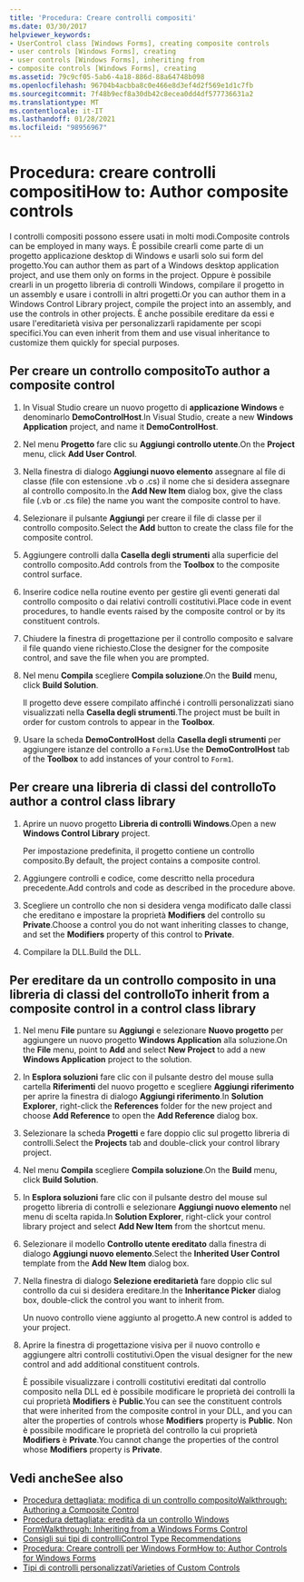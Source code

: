 ```yaml
---
title: 'Procedura: Creare controlli compositi'
ms.date: 03/30/2017
helpviewer_keywords:
- UserControl class [Windows Forms], creating composite controls
- user controls [Windows Forms], creating
- user controls [Windows Forms], inheriting from
- composite controls [Windows Forms], creating
ms.assetid: 79c9cf05-5ab6-4a18-886d-88a64748b098
ms.openlocfilehash: 96704b4acbba8c0e466e8d3ef4d2f569e1d1c7fb
ms.sourcegitcommit: 7f48b9ecf8a30db42c8ecea0dd4df577736631a2
ms.translationtype: MT
ms.contentlocale: it-IT
ms.lasthandoff: 01/28/2021
ms.locfileid: "98956967"
---
```

# <a name="how-to-author-composite-controls"></a><span data-ttu-id="13740-102">Procedura: creare controlli compositi</span><span class="sxs-lookup"><span data-stu-id="13740-102">How to: Author composite controls</span></span>

<span data-ttu-id="13740-103">I controlli compositi possono essere usati in molti modi.</span><span class="sxs-lookup"><span data-stu-id="13740-103">Composite controls can be employed in many ways.</span></span> <span data-ttu-id="13740-104">È possibile crearli come parte di un progetto applicazione desktop di Windows e usarli solo sui form del progetto.</span><span class="sxs-lookup"><span data-stu-id="13740-104">You can author them as part of a Windows desktop application project, and use them only on forms in the project.</span></span> <span data-ttu-id="13740-105">Oppure è possibile crearli in un progetto libreria di controlli Windows, compilare il progetto in un assembly e usare i controlli in altri progetti.</span><span class="sxs-lookup"><span data-stu-id="13740-105">Or you can author them in a Windows Control Library project, compile the project into an assembly, and use the controls in other projects.</span></span> <span data-ttu-id="13740-106">È anche possibile ereditare da essi e usare l'ereditarietà visiva per personalizzarli rapidamente per scopi specifici.</span><span class="sxs-lookup"><span data-stu-id="13740-106">You can even inherit from them and use visual inheritance to customize them quickly for special purposes.</span></span>

## <a name="to-author-a-composite-control"></a><span data-ttu-id="13740-107">Per creare un controllo composito</span><span class="sxs-lookup"><span data-stu-id="13740-107">To author a composite control</span></span>

1. <span data-ttu-id="13740-108">In Visual Studio creare un nuovo progetto di **applicazione Windows** e denominarlo **DemoControlHost**.</span><span class="sxs-lookup"><span data-stu-id="13740-108">In Visual Studio, create a new **Windows Application** project, and name it **DemoControlHost**.</span></span>

2. <span data-ttu-id="13740-109">Nel menu **Progetto** fare clic su **Aggiungi controllo utente**.</span><span class="sxs-lookup"><span data-stu-id="13740-109">On the **Project** menu, click **Add User Control**.</span></span>

3. <span data-ttu-id="13740-110">Nella finestra di dialogo **Aggiungi nuovo elemento** assegnare al file di classe (file con estensione .vb o .cs) il nome che si desidera assegnare al controllo composito.</span><span class="sxs-lookup"><span data-stu-id="13740-110">In the **Add New Item** dialog box, give the class file (.vb or .cs file) the name you want the composite control to have.</span></span>

4. <span data-ttu-id="13740-111">Selezionare il pulsante **Aggiungi** per creare il file di classe per il controllo composito.</span><span class="sxs-lookup"><span data-stu-id="13740-111">Select the **Add** button to create the class file for the composite control.</span></span>

5. <span data-ttu-id="13740-112">Aggiungere controlli dalla **Casella degli strumenti** alla superficie del controllo composito.</span><span class="sxs-lookup"><span data-stu-id="13740-112">Add controls from the **Toolbox** to the composite control surface.</span></span>

6. <span data-ttu-id="13740-113">Inserire codice nella routine evento per gestire gli eventi generati dal controllo composito o dai relativi controlli costitutivi.</span><span class="sxs-lookup"><span data-stu-id="13740-113">Place code in event procedures, to handle events raised by the composite control or by its constituent controls.</span></span>

7. <span data-ttu-id="13740-114">Chiudere la finestra di progettazione per il controllo composito e salvare il file quando viene richiesto.</span><span class="sxs-lookup"><span data-stu-id="13740-114">Close the designer for the composite control, and save the file when you are prompted.</span></span>

8. <span data-ttu-id="13740-115">Nel menu **Compila** scegliere **Compila soluzione**.</span><span class="sxs-lookup"><span data-stu-id="13740-115">On the **Build** menu, click **Build Solution**.</span></span>

     <span data-ttu-id="13740-116">Il progetto deve essere compilato affinché i controlli personalizzati siano visualizzati nella **Casella degli strumenti**.</span><span class="sxs-lookup"><span data-stu-id="13740-116">The project must be built in order for custom controls to appear in the **Toolbox**.</span></span>

9. <span data-ttu-id="13740-117">Usare la scheda **DemoControlHost** della **Casella degli strumenti** per aggiungere istanze del controllo a `Form1`.</span><span class="sxs-lookup"><span data-stu-id="13740-117">Use the **DemoControlHost** tab of the **Toolbox** to add instances of your control to `Form1`.</span></span>

## <a name="to-author-a-control-class-library"></a><span data-ttu-id="13740-118">Per creare una libreria di classi del controllo</span><span class="sxs-lookup"><span data-stu-id="13740-118">To author a control class library</span></span>

1. <span data-ttu-id="13740-119">Aprire un nuovo progetto **Libreria di controlli Windows**.</span><span class="sxs-lookup"><span data-stu-id="13740-119">Open a new **Windows Control Library** project.</span></span>

     <span data-ttu-id="13740-120">Per impostazione predefinita, il progetto contiene un controllo composito.</span><span class="sxs-lookup"><span data-stu-id="13740-120">By default, the project contains a composite control.</span></span>

2. <span data-ttu-id="13740-121">Aggiungere controlli e codice, come descritto nella procedura precedente.</span><span class="sxs-lookup"><span data-stu-id="13740-121">Add controls and code as described in the procedure above.</span></span>

3. <span data-ttu-id="13740-122">Scegliere un controllo che non si desidera venga modificato dalle classi che ereditano e impostare la proprietà **Modifiers** del controllo su **Private**.</span><span class="sxs-lookup"><span data-stu-id="13740-122">Choose a control you do not want inheriting classes to change, and set the **Modifiers** property of this control to **Private**.</span></span>

4. <span data-ttu-id="13740-123">Compilare la DLL.</span><span class="sxs-lookup"><span data-stu-id="13740-123">Build the DLL.</span></span>

## <a name="to-inherit-from-a-composite-control-in-a-control-class-library"></a><span data-ttu-id="13740-124">Per ereditare da un controllo composito in una libreria di classi del controllo</span><span class="sxs-lookup"><span data-stu-id="13740-124">To inherit from a composite control in a control class library</span></span>

1. <span data-ttu-id="13740-125">Nel menu **File** puntare su **Aggiungi** e selezionare **Nuovo progetto** per aggiungere un nuovo progetto **Windows Application** alla soluzione.</span><span class="sxs-lookup"><span data-stu-id="13740-125">On the **File** menu, point to **Add** and select **New Project** to add a new **Windows Application** project to the solution.</span></span>

2. <span data-ttu-id="13740-126">In **Esplora soluzioni** fare clic con il pulsante destro del mouse sulla cartella **Riferimenti** del nuovo progetto e scegliere **Aggiungi riferimento** per aprire la finestra di dialogo **Aggiungi riferimento**.</span><span class="sxs-lookup"><span data-stu-id="13740-126">In **Solution Explorer**, right-click the **References** folder for the new project and choose **Add Reference** to open the **Add Reference** dialog box.</span></span>

3. <span data-ttu-id="13740-127">Selezionare la scheda **Progetti** e fare doppio clic sul progetto libreria di controlli.</span><span class="sxs-lookup"><span data-stu-id="13740-127">Select the **Projects** tab and double-click your control library project.</span></span>

4. <span data-ttu-id="13740-128">Nel menu **Compila** scegliere **Compila soluzione**.</span><span class="sxs-lookup"><span data-stu-id="13740-128">On the **Build** menu, click **Build Solution**.</span></span>

5. <span data-ttu-id="13740-129">In **Esplora soluzioni** fare clic con il pulsante destro del mouse sul progetto libreria di controlli e selezionare **Aggiungi nuovo elemento** nel menu di scelta rapida.</span><span class="sxs-lookup"><span data-stu-id="13740-129">In **Solution Explorer**, right-click your control library project and select **Add New Item** from the shortcut menu.</span></span>

6. <span data-ttu-id="13740-130">Selezionare il modello **Controllo utente ereditato** dalla finestra di dialogo **Aggiungi nuovo elemento**.</span><span class="sxs-lookup"><span data-stu-id="13740-130">Select the **Inherited User Control** template from the **Add New Item** dialog box.</span></span>

7. <span data-ttu-id="13740-131">Nella finestra di dialogo **Selezione ereditarietà** fare doppio clic sul controllo da cui si desidera ereditare.</span><span class="sxs-lookup"><span data-stu-id="13740-131">In the **Inheritance Picker** dialog box, double-click the control you want to inherit from.</span></span>

     <span data-ttu-id="13740-132">Un nuovo controllo viene aggiunto al progetto.</span><span class="sxs-lookup"><span data-stu-id="13740-132">A new control is added to your project.</span></span>

8. <span data-ttu-id="13740-133">Aprire la finestra di progettazione visiva per il nuovo controllo e aggiungere altri controlli costitutivi.</span><span class="sxs-lookup"><span data-stu-id="13740-133">Open the visual designer for the new control and add additional constituent controls.</span></span>

     <span data-ttu-id="13740-134">È possibile visualizzare i controlli costitutivi ereditati dal controllo composito nella DLL ed è possibile modificare le proprietà dei controlli la cui proprietà **Modifiers** è **Public**.</span><span class="sxs-lookup"><span data-stu-id="13740-134">You can see the constituent controls that were inherited from the composite control in your DLL, and you can alter the properties of controls whose **Modifiers** property is **Public**.</span></span> <span data-ttu-id="13740-135">Non è possibile modificare le proprietà del controllo la cui proprietà **Modifiers** è **Private**.</span><span class="sxs-lookup"><span data-stu-id="13740-135">You cannot change the properties of the control whose **Modifiers** property is **Private**.</span></span>

## <a name="see-also"></a><span data-ttu-id="13740-136">Vedi anche</span><span class="sxs-lookup"><span data-stu-id="13740-136">See also</span></span>

- [<span data-ttu-id="13740-137">Procedura dettagliata: modifica di un controllo composito</span><span class="sxs-lookup"><span data-stu-id="13740-137">Walkthrough: Authoring a Composite Control</span></span>](walkthrough-authoring-a-composite-control-with-visual-csharp.md)
- [<span data-ttu-id="13740-138">Procedura dettagliata: eredità da un controllo Windows Form</span><span class="sxs-lookup"><span data-stu-id="13740-138">Walkthrough: Inheriting from a Windows Forms Control</span></span>](walkthrough-inheriting-from-a-windows-forms-control-with-visual-csharp.md)
- [<span data-ttu-id="13740-139">Consigli sui tipi di controlli</span><span class="sxs-lookup"><span data-stu-id="13740-139">Control Type Recommendations</span></span>](control-type-recommendations.md)
- [<span data-ttu-id="13740-140">Procedura: Creare controlli per Windows Form</span><span class="sxs-lookup"><span data-stu-id="13740-140">How to: Author Controls for Windows Forms</span></span>](how-to-author-controls-for-windows-forms.md)
- [<span data-ttu-id="13740-141">Tipi di controlli personalizzati</span><span class="sxs-lookup"><span data-stu-id="13740-141">Varieties of Custom Controls</span></span>](varieties-of-custom-controls.md)
